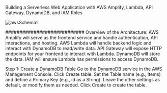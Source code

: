   Building a Serverless Web Application with AWS Amplify, Lambda, API Gateway, DynamoDB, and IAM Roles


![awsSchema1](https://github.com/user-attachments/assets/4f6f05ba-853d-43d1-b9e4-a70d133cc01f)


############################
Overview of the Architecture:
AWS Amplify will serve as the frontend service and handle authentication, API interactions, and hosting.
AWS Lambda will handle backend logic and interact with DynamoDB to read/write data.
API Gateway will expose HTTP endpoints for your frontend to interact with Lambda.
DynamoDB will store the data.
IAM will ensure Lambda has permissions to access DynamoDB.


Step 1: Create a DynamoDB Table
Go to the DynamoDB service in the AWS Management Console.
Click Create table.
Set the Table name (e.g., Items) and define a Primary Key (e.g., id as a String).
Leave the other settings as default, or modify them as needed.
Click Create to create the table.
